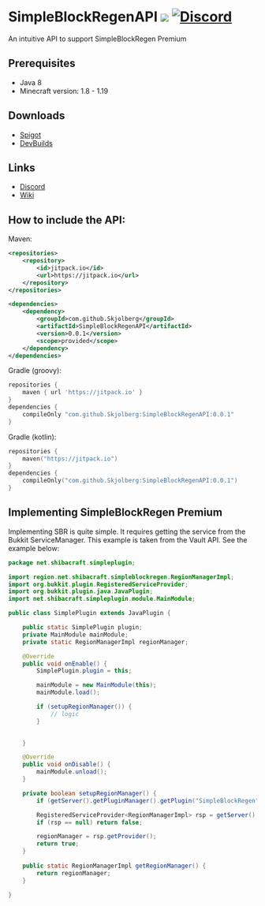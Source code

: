 # SimpleBlockRegenAPI [![](https://jitpack.io/v/Skjolberg/SimpleBlockRegenAPI.svg)](https://jitpack.io/#Skjolberg/SimpleBlockRegenAPI) [![Discord](https://img.shields.io/discord/955564646708961442?label=Discord)](https://discord.gg/pKZb4nYy97)

An intuitive API to support SimpleBlockRegen Premium

## Prerequisites
- Java 8
- Minecraft version: 1.8 - 1.19

## Downloads
- [Spigot](https://www.spigotmc.org/resources/simpleblockregen-premium-%E2%9C%85-create-automatic-regeneration-regions-%E2%9B%8F%EF%B8%8F.103286/)
- [DevBuilds](https://discord.gg/pHFYxRUkAP)

## Links

- [Discord](https://discord.gg/pKZb4nYy97)
- [Wiki](https://github.com/Skjolberg/SimpleBlockRegen/wiki)

## How to include the API:
Maven:
```xml
<repositories>
    <repository>
        <id>jitpack.io</id>
        <url>https://jitpack.io</url>
    </repository>
</repositories>

<dependencies>
    <dependency>
        <groupId>com.github.Skjolberg</groupId>
        <artifactId>SimpleBlockRegenAPI</artifactId>
        <version>0.0.1</version>
        <scope>provided</scope>
    </dependency>
</dependencies>
```
Gradle (groovy):
```groovy
repositories {
    maven { url 'https://jitpack.io' }
}
dependencies {
    compileOnly "com.github.Skjolberg:SimpleBlockRegenAPI:0.0.1"
}
```
Gradle (kotlin):
```kotlin
repositories {
    maven("https://jitpack.io")
}
dependencies {
    compileOnly("com.github.Skjolberg:SimpleBlockRegenAPI:0.0.1")
}
```

## Implementing SimpleBlockRegen Premium
Implementing SBR is quite simple. 
It requires getting the service from the Bukkit ServiceManager. 
This example is taken from the Vault API. 
See the example below:

```java
package net.shibacraft.simpleplugin;

import region.net.shibacraft.simpleblockregen.RegionManagerImpl;
import org.bukkit.plugin.RegisteredServiceProvider;
import org.bukkit.plugin.java.JavaPlugin;
import net.shibacraft.simpleplugin.module.MainModule;

public class SimplePlugin extends JavaPlugin {

    public static SimplePlugin plugin;
    private MainModule mainModule;
    private static RegionManagerImpl regionManager;

    @Override
    public void onEnable() {
        SimplePlugin.plugin = this;

        mainModule = new MainModule(this);
        mainModule.load();

        if (setupRegionManager()) {
            // logic
        }
        

    }

    @Override
    public void onDisable() {
        mainModule.unload();
    }

    private boolean setupRegionManager() {
        if (getServer().getPluginManager().getPlugin("SimpleBlockRegen") == null) return false;

        RegisteredServiceProvider<RegionManagerImpl> rsp = getServer().getServicesManager().getRegistration(RegionManagerImpl.class);
        if (rsp == null) return false;

        regionManager = rsp.getProvider();
        return true;
    }
    
    public static RegionManagerImpl getRegionManager() {
        return regionManager;
    }

}
